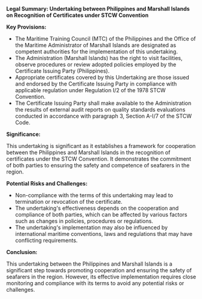 **Legal Summary: Undertaking between Philippines and Marshall Islands on Recognition of Certificates under STCW Convention**

**Key Provisions:**

*   The Maritime Training Council (MTC) of the Philippines and the Office of the Maritime Administrator of Marshall Islands are designated as competent authorities for the implementation of this undertaking.
*   The Administration (Marshall Islands) has the right to visit facilities, observe procedures or review adopted policies employed by the Certificate Issuing Party (Philippines).
*   Appropriate certificates covered by this Undertaking are those issued and endorsed by the Certificate Issuing Party in compliance with applicable regulation under Regulation I/2 of the 1978 STCW Convention.
*   The Certificate Issuing Party shall make available to the Administration the results of external audit reports on quality standards evaluations conducted in accordance with paragraph 3, Section A-I/7 of the STCW Code.

**Significance:**

This undertaking is significant as it establishes a framework for cooperation between the Philippines and Marshall Islands in the recognition of certificates under the STCW Convention. It demonstrates the commitment of both parties to ensuring the safety and competence of seafarers in the region.

**Potential Risks and Challenges:**

*   Non-compliance with the terms of this undertaking may lead to termination or revocation of the certificate.
*   The undertaking's effectiveness depends on the cooperation and compliance of both parties, which can be affected by various factors such as changes in policies, procedures or regulations.
*   The undertaking's implementation may also be influenced by international maritime conventions, laws and regulations that may have conflicting requirements.

**Conclusion:**

This undertaking between the Philippines and Marshall Islands is a significant step towards promoting cooperation and ensuring the safety of seafarers in the region. However, its effective implementation requires close monitoring and compliance with its terms to avoid any potential risks or challenges.
